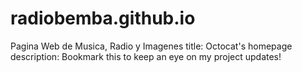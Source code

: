 # radiobemba.github.io
Pagina Web de Musica, Radio y Imagenes
title: Octocat's homepage
description: Bookmark this to keep an eye on my project updates!
